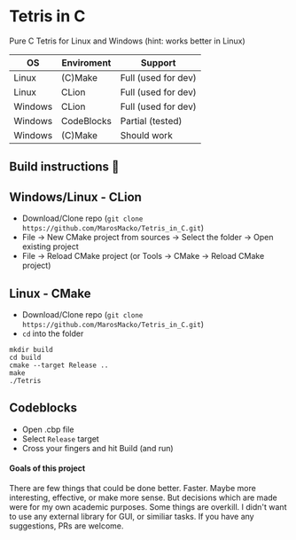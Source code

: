 # Tetris in C
Pure C Tetris for Linux and Windows (hint: works better in Linux)

| OS      | Enviroment | Support             |
|---------|------------|---------------------|
| Linux   | (C)Make    | Full (used for dev) |
| Linux   | CLion      | Full (used for dev) |
| Windows | CLion      | Full (used for dev) |
| Windows | CodeBlocks | Partial (tested)    |
| Windows | (C)Make    | Should work         |

## Build instructions :hammer:

## Windows/Linux - CLion

* Download/Clone repo (`git clone https://github.com/MarosMacko/Tetris_in_C.git`)
* File -> New CMake project from sources -> Select the folder -> Open existing project
* File -> Reload CMake project (or Tools -> CMake -> Reload CMake project)

## Linux - CMake

* Download/Clone repo (`git clone https://github.com/MarosMacko/Tetris_in_C.git`)
* `cd` into the folder
```
mkdir build
cd build
cmake --target Release ..
make
./Tetris
```

## Codeblocks

* Open .cbp file
* Select `Release` target
* Cross your fingers and hit Build (and run)

#### Goals of this project

There are few things that could be done better. Faster. Maybe more interesting, effective, or make more sense. But decisions which are made were for my own academic purposes. Some things are overkill. I didn't want to use any external library for GUI, or similiar tasks. If you have any suggestions, PRs are welcome. 
